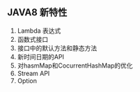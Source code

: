## JAVA8 新特性

1. Lambda 表达式
2. 函数式接口
3. 接口中的默认方法和静态方法
4. 新时间日期的API
5. 对hasmMap和CocurrentHashMap的优化
6. Stream API
7. Option